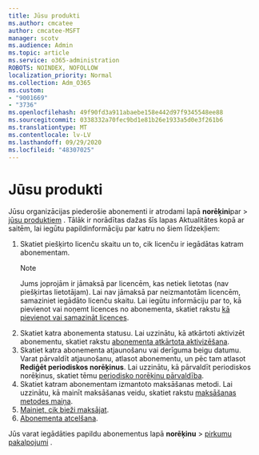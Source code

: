 ```yaml
---
title: Jūsu produkti
ms.author: cmcatee
author: cmcatee-MSFT
manager: scotv
ms.audience: Admin
ms.topic: article
ms.service: o365-administration
ROBOTS: NOINDEX, NOFOLLOW
localization_priority: Normal
ms.collection: Adm_O365
ms.custom:
- "9001669"
- "3736"
ms.openlocfilehash: 49f90fd3a911abaebe158e442d97f9345548ee88
ms.sourcegitcommit: 0338332a70fec9bd1e81b26e1933a5d0e3f261b6
ms.translationtype: MT
ms.contentlocale: lv-LV
ms.lasthandoff: 09/29/2020
ms.locfileid: "48307025"
---
```

# <a name="your-products"></a>Jūsu produkti

Jūsu organizācijas piederošie abonementi ir atrodami lapā **norēķini**par  >  [jūsu produktiem](https://go.microsoft.com/fwlink/p/?linkid=842054) . Tālāk ir norādītas dažas šīs lapas Aktualitātes kopā ar saitēm, lai iegūtu papildinformāciju par katru no šiem līdzekļiem:

1. Skatiet piešķirto licenču skaitu un to, cik licenču ir iegādātas katram abonementam.
    > [!NOTE]
    > Jums joprojām ir jāmaksā par licencēm, kas netiek lietotas (nav piešķirtas lietotājam). Lai nav jāmaksā par neizmantotām licencēm, samaziniet iegādāto licenču skaitu. Lai iegūtu informāciju par to, kā pievienot vai noņemt licences no abonementa, skatiet rakstu [kā pievienot vai samazināt licences](https://docs.microsoft.com/alchemyinsights/how-to-add-or-reduce-licenses).
2. Skatiet katra abonementa statusu. Lai uzzinātu, kā atkārtoti aktivizēt abonementu, skatiet rakstu [abonementa atkārtota aktivizēšana](reactivate-your-subscription.md).
3. Skatiet katra abonementa atjaunošanu vai derīguma beigu datumu. Varat pārvaldīt atjaunošanu, atlasot abonementu, un pēc tam atlasot **Rediģēt periodiskos norēķinus**. Lai uzzinātu, kā pārvaldīt periodiskos norēķinus, skatiet tēmu [periodisko norēķinu pārvaldība](manage-auto-renewal.md).
4. Skatiet katram abonementam izmantoto maksāšanas metodi. Lai uzzinātu, kā mainīt maksāšanas veidu, skatiet rakstu [maksāšanas metodes maiņa](change-payment-method.md).
5. [Mainiet, cik bieži maksājat](change-how-often-you-pay.md).
6. [Abonementa atcelšana](https://go.microsoft.com/fwlink/?linkid=2119113).

Jūs varat iegādāties papildu abonementus lapā **norēķinu**  >  [pirkumu pakalpojumi](https://go.microsoft.com/fwlink/p/?linkid=868433) .
